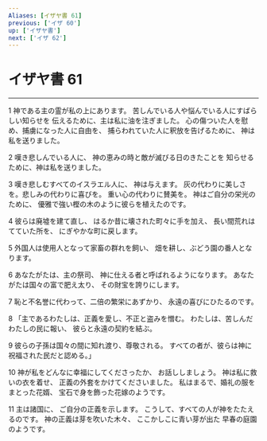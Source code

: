 ```yaml
---
Aliases: [イザヤ書 61]
previous: ['イザ 60']
up: ['イザヤ書']
next: ['イザ 62']
---
```

# イザヤ書 61

***




1 
神である主の霊が私の上にあります。 苦しんでいる人や悩んでいる人にすばらしい知らせを 伝えるために、主は私に油を注ぎました。 心の傷ついた人を慰め、捕虜になった人に自由を、 捕らわれていた人に釈放を告げるために、 神は私を送りました。 



2 
嘆き悲しんでいる人に、 神の恵みの時と敵が滅びる日のきたことを 知らせるために、神は私を送りました。 



3 
嘆き悲しむすべてのイスラエル人に、 神は与えます。 灰の代わりに美しさを。悲しみの代わりに喜びを。 重い心の代わりに賛美を。 神はご自分の栄光のために、 優雅で強い樫の木のように彼らを植えたのです。 



4 
彼らは廃墟を建て直し、 はるか昔に壊された町々に手を加え、 長い間荒れはてていた所を、 にぎやかな町に戻します。 



5 
外国人は使用人となって家畜の群れを飼い、 畑を耕し、ぶどう園の番人となります。 



6 
あなたがたは、主の祭司、 神に仕える者と呼ばれるようになります。 あなたがたは国々の富で肥え太り、 その財宝を誇りにします。 



7 
恥と不名誉に代わって、二倍の繁栄にあずかり、 永遠の喜びにひたるのです。 



8 
「主であるわたしは、正義を愛し、不正と盗みを憎む。 わたしは、苦しんだわたしの民に報い、 彼らと永遠の契約を結ぶ。 



9 
彼らの子孫は国々の間に知れ渡り、尊敬される。 すべての者が、彼らは神に祝福された民だと認める。」 



10 
神が私をどんなに幸福にしてくださったか、 お話ししましょう。 神は私に救いの衣を着せ、 正義の外套をかけてくださいました。 私はまるで、婚礼の服をまとった花婿、 宝石で身を飾った花嫁のようです。 



11 
主は諸国に、 ご自分の正義を示します。 こうして、すべての人が神をたたえるのです。 神の正義は芽を吹いた木々、 ここかしこに青い芽が出た 早春の庭園のようです。
